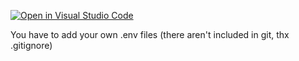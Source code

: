 [![Open in Visual Studio Code](https://classroom.github.com/assets/open-in-vscode-f059dc9a6f8d3a56e377f745f24479a46679e63a5d9fe6f495e02850cd0d8118.svg)](https://classroom.github.com/online_ide?assignment_repo_id=6458682&assignment_repo_type=AssignmentRepo)

You have to add your own .env files (there aren't included in git, thx .gitignore)
